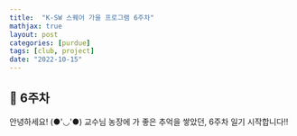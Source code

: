 ```yaml
---
title:  "K-SW 스퀘어 가을 프로그램 6주차"
mathjax: true
layout: post
categories: [purdue]
tags: [club, project]
date: "2022-10-15"
---
```


## 🤩 6주차

안녕하세요! (●'◡'●) 교수님 농장에 가 좋은 추억을 쌓았던, 6주차 일기 시작합니다!!